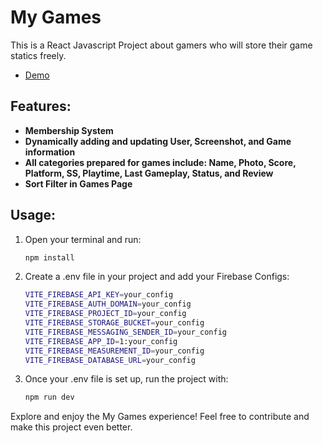 # My Games

This is a React Javascript Project about gamers who will store their game statics freely.

- [Demo](https://my-games.netlify.app/)

## Features:

- **Membership System**
- **Dynamically adding and updating User, Screenshot, and Game information**
- **All categories prepared for games include: Name, Photo, Score, Platform, SS, Playtime, Last Gameplay, Status, and Review**
- **Sort Filter in Games Page**

## Usage:

1. Open your terminal and run:

   ```bash
   npm install

   ```

2. Create a .env file in your project and add your Firebase Configs:

   ```bash
   VITE_FIREBASE_API_KEY=your_config
   VITE_FIREBASE_AUTH_DOMAIN=your_config
   VITE_FIREBASE_PROJECT_ID=your_config
   VITE_FIREBASE_STORAGE_BUCKET=your_config
   VITE_FIREBASE_MESSAGING_SENDER_ID=your_config
   VITE_FIREBASE_APP_ID=1:your_config
   VITE_FIREBASE_MEASUREMENT_ID=your_config
   VITE_FIREBASE_DATABASE_URL=your_config

   ```

3. Once your .env file is set up, run the project with:

   ```bash
   npm run dev
   ```

Explore and enjoy the My Games experience! Feel free to contribute and make this project even better.

